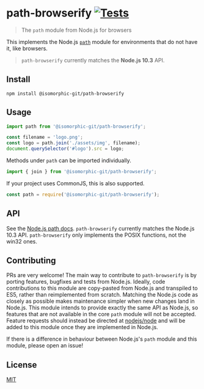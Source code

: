 # path-browserify [![Tests](https://github.com/isomorphic-git/path-browserify/actions/workflows/test.yml/badge.svg)](https://github.com/isomorphic-git/path-browserify/actions/workflows/test.yml)

> The `path` module from Node.js for browsers

This implements the Node.js [`path`][path] module for environments that do not have it, like browsers.

> `path-browserify` currently matches the **Node.js 10.3** API.

## Install

```
npm install @isomorphic-git/path-browserify
```

## Usage

```javascript
import path from '@isomorphic-git/path-browserify';

const filename = 'logo.png';
const logo = path.join('./assets/img', filename);
document.querySelector('#logo').src = logo;
```

Methods under `path` can be imported individually.

```javascript
import { join } from '@isomorphic-git/path-browserify';
```

If your project uses CommonJS, this is also supported.

```javascript
const path = require('@isomorphic-git/path-browserify');
```

## API

See the [Node.js path docs][path]. `path-browserify` currently matches the Node.js 10.3 API.
`path-browserify` only implements the POSIX functions, not the win32 ones.

## Contributing

PRs are very welcome! The main way to contribute to `path-browserify` is by porting features, bugfixes and tests from Node.js. Ideally, code contributions to this module are copy-pasted from Node.js and transpiled to ES5, rather than reimplemented from scratch. Matching the Node.js code as closely as possible makes maintenance simpler when new changes land in Node.js.
This module intends to provide exactly the same API as Node.js, so features that are not available in the core `path` module will not be accepted. Feature requests should instead be directed at [nodejs/node](https://github.com/nodejs/node) and will be added to this module once they are implemented in Node.js.

If there is a difference in behaviour between Node.js's `path` module and this module, please open an issue!

## License

[MIT](./LICENSE)

[path]: https://nodejs.org/docs/v10.3.0/api/path.html
